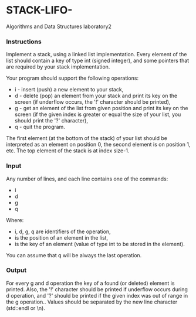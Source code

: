 # STACK-LIFO-

Algorithms and Data Structures laboratory2

### Instructions
Implement a stack, using a linked list implementation. Every element of the list should contain a key of type int (signed integer), and some pointers that are required by your stack implementation.<br/>

Your program should support the following operations:
<ul>
  <li>i - insert (push) a new element to your stack,</li>
  <li>d - delete (pop) an element from your stack and print its key on the screen (if underflow occurs, the '!' character should be printed),</li>
  <li>g - get an element of the list from given position and print its key on the screen (if the given index is greater or equal the size of your list, you should print the '?' character),</li>
  <li>q - quit the program.</li>
</ul>
The first element (at the bottom of the stack) of your list should be interpreted as an element on position 0, the second element is on position 1, etc. The top element of the stack is at index size-1.

### Input
Any number of lines, and each line contains one of the commands:
<ul>
  <li>i <key></li>
  <li>d</li>
  <li>g <index></li>
  <li>q</li>
</ul>  
Where:
<ul>
  <li>i, d, g, q are identifiers of the operation,</li>
  <li><index> is the position of an element in the list,</li>
  <li><key> is the key of an element (value of type int to be stored in the element).</li>
</ul>
You can assume that q will be always the last operation.

### Output
For every g and d operation the key of a found (or deleted) element is printed. Also, the '!' character should be printed if underflow occurs during d operation, and '?' should be printed if the given index was out of range in the g operation.. Values should be separated by the new line character (std::endl or \n).


